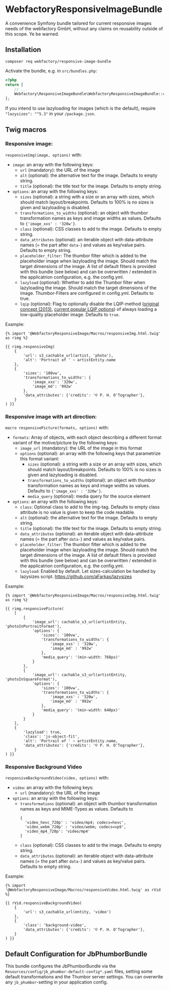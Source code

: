# WebfactoryResponsiveImageBundle

A convenience Symfony bundle tailored for current responsive images needs of the webfactory GmbH, without any claims on
reusability outside of this scope. Ye be warned.

## Installation

    composer req webfactory/responsive-image-bundle

Activate the bundle, e.g. in `src/bundles.php`:

```php
<?php
return [
    // ...
    Webfactory\ResponsiveImageBundle\WebfactoryResponsiveImageBundle::class => ['all' => true],
];
```

If you intend to use lazyloading for images (which is the default), require `"lazysizes": "^5.3"` in your `/package.json`.


## Twig macros

### Responsive image:

`responsiveImg(image, options)` with:

- `image`: an array with the following keys:
    - `url` (mandatory): the URL of the image 
    - `alt` (optional): the alternative text for the image. Defaults to empty string.
    - `title` (optional): the title text for the image. Defaults to empty string.
- `options`: an array with the following keys:
    - `sizes` (optional): a string with a size or an array with sizes, which should match layout/breakpoints. Defaults to 100% is no sizes is given and lazyloading is disabled.
    - `transformations_to_widths` (optional): an object with thumbor transformation names as keys and image widths as values. Defaults to `{'image_xxs' : '320w'}`.
    - `class` (optional): CSS classes to add to the image. Defaults to empty string.
    - `data_attributes` (optional): an iterable object with data-attribute names (= the part after `data-`) and values as key/value pairs. Defaults to empty string.
    - `placeholder_filter`: The thumbor filter which is added to the placeholder image when lazyloading the image. Should match the target dimensions of the image. A list of default filters is provided with this bundle (see below) and can be overwritten / extended in the applicatrion configuration, e.g. the config.yml.
    - `lazyload` (optional): Whether to add the Thumbor filter when lazyloading the image. Should match the target dimensions of the image. Thumbor-Filters are configured in config.yml. Defaults to true.
    - `lqip` (optional): Flag to optionally disable the LQIP-method ([original concept (2013)](https://www.guypo.com/introducing-lqip-low-quality-image-placeholders), [current popular LQIP options](https://cloudinary.com/blog/low_quality_image_placeholders_lqip_explained)) of always loading a low-quality placeholder image. Defaults to `true`.

Example:
 
```
{% import '@WebfactoryResponsiveImage/Macros/responsiveImg.html.twig' as rimg %}

{{ rimg.responsiveImg(
    {
        'url': s3_cachable_url(artist, 'photo'),
        'alt': 'Portrait of ' ~ artistEntity.name
    },
    {
        'sizes': '100vw',
        'transformations_to_widths': {
            'image_xxs': '320w',
            'image_md': '992w'
        },
        'data_attributes': {'credits': '© P. H. O'Tographer'},
    }
) }}
```

### Responsive image with art direction:

`macro responsivePicture(formats, options)` with:

- `formats`: Array of objects, with each object describing a different format variant of the motive/picture by the following keys:
    - `image_url` (mandatory): the URL of the image in this format
    - `options` (optional): an array with the following keys that parametrize this format variant:
        - `sizes` (optional): a string with a size or an array with sizes, which should match layout/breakpoints. Defaults to 100% is no sizes is given and lazyloading is disabled.
        - `transformations_to_widths` (optional): an object with thumbor transformation names as keys and image widths as values. Defaults to `{'image_xxs' : '320w'}`.
        - `media_query` (optional): media query for the source element
- `options`: an array with the following keys:
    - `class`: Optional class to add to the img-tag. Defaults to empty class attribute is no value is given to keep the code readable.
    - `alt` (optional): the alternative text for the image. Defaults to empty string.
    - `title` (optional): the title text for the image. Defaults to empty string.
    - `data_attributes` (optional): an iterable object with data-attribute names (= the part after `data-`) and values as key/value pairs.
    - `placeholder_filter`: The thumbor filter which is added to the placeholder image when lazyloading the image. Should match the target dimensions of the image. A list of default filters is provided with this bundle (see below) and can be overwritten / extended in the applicatrion configuration, e.g. the config.yml.
    - `lazyload`: Enabled by default. Let sizes-calculation be handled by lazysizes script. https://github.com/aFarkas/lazysizes

Example:
 
```
{% import '@WebfactoryResponsiveImage/Macros/responsiveImg.html.twig' as rimg %}

{{ rimg.responsivePicture(
    [
        {
            'image_url': cachable_s3_url(artistEntity, 'photoInPortraitFormat'),
            'options': {
                'sizes': '100vw',
                'transformations_to_widths': {
                    'image_xxs' : '320w',
                    'image_md' : '992w'
                },
                'media_query': '(min-width: 768px)'
            }
        },
        {
            'image_url': cachable_s3_url(artistEntity, 'photoInSquareFormat'),
            'options': {
                'sizes': '100vw',
                'transformations_to_widths': {
                    'image_xxs' : '320w',
                    'image_md' : '992w'
                },
                'media_query': '(min-width: 640px)'
            }
        }
    ],
    {
        'lazyload': true,
        'class': 'js-object-fit',
        'alt': 'Portrait of ' ~ artistEntity.name,
        'data_attributes': {'credits': '© P. H. O'Tographer'},
    }
) }}
```

### Responsive Background Video

`responsiveBackgroundVideo(video, options)` with:

- `video`: an array with the following keys:
  - `url` (mandatory): the URL of the image
- `options`: an array with the following keys:
  - `transformations` (optional): an object with thumbor transformation names as keys and MIME-Types as values. Defaults to 
    ```
    {
      'video_hevc_720p' : 'video/mp4; codecs=hevc',
      'video_webm_720p' : 'video/webm; codecs=vp9',
      'video_mp4_720p': 'video/mp4'
    }
    ```
  - `class` (optional): CSS classes to add to the image. Defaults to empty string.
  - `data_attributes` (optional): an iterable object with data-attribute names (= the part after `data-`) and values as key/value pairs. Defaults to empty string.

Example:

```
{% import '@WebfactoryResponsiveImage/Macros/responsiveVideo.html.twig' as rVid %}

{{ rVid.responsiveBackgroundVideo(
    {
        'url': s3_cachable_url(entity, 'video')
    },
    {
        'class': 'background-video',
        'data_attributes': {'credits': '© P. H. O'Tographer'},
    }
) }}
```

## Default Configuration for JbPhumborBundle

This bundle configures the JbPhumborBundle via the `Resources/config/jb_phumbor-default-config*.yaml` files, setting
some default transformations and the Thumbor server settings. You can overwrite any `jb_phumbor`-setting in your
application config.
